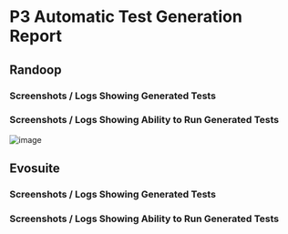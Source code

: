 # P3 Automatic Test Generation Report

## Randoop

### Screenshots / Logs Showing Generated Tests

### Screenshots / Logs Showing Ability to Run Generated Tests
![image](https://user-images.githubusercontent.com/97856149/228088944-b45a6c5b-adbc-41a8-acbe-e58306eadbbd.png)
## Evosuite

### Screenshots / Logs Showing Generated Tests

### Screenshots / Logs Showing Ability to Run Generated Tests